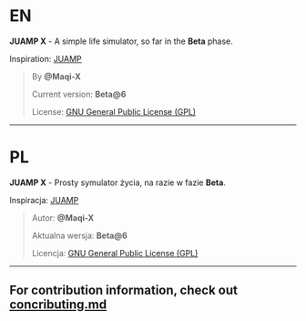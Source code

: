 # EN
**JUAMP X** - A simple life simulator, so far in the **Beta** phase.

Inspiration: [JUAMP](https://github.com/gorciu-official/JUAMP)


> By **@Maqi-X**
>
> Current version: **Beta@6**
>
> License: [GNU General Public License (GPL)](https://www.gnu.org/licenses/gpl-3.0.html)


---


# PL
**JUAMP X** - Prosty symulator życia, na razie w fazie **Beta**.

Inspiracja: [JUAMP](https://github.com/gorciu-official/JUAMP)


> Autor: **@Maqi-X**
>
> Aktualna wersja: **Beta@6**
>
> Licencja: [GNU General Public License (GPL)](https://www.gnu.org/licenses/gpl-3.0.html)




---
## For contribution information, check out [concributing.md](https://github.com/Maqi-x/JUAMP-X/blob/main/concributing.md)